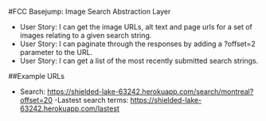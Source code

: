 #FCC Basejump: Image Search Abstraction Layer

- User Story: I can get the image URLs, alt text and page urls for a set of images relating to a given search string.
- User Story: I can paginate through the responses by adding a ?offset=2 parameter to the URL.
- User Story: I can get a list of the most recently submitted search strings.


##Example URLs
- Search: https://shielded-lake-63242.herokuapp.com/search/montreal?offset=20
-Lastest search terms: https://shielded-lake-63242.herokuapp.com/lastest

